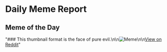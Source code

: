 # Daily Meme Report

## Meme of the Day
"### This thumbnail format is the face of pure evil.\n\n![Meme](https://i.redd.it/rs8c45033e0f1.png)\n\n[View on Reddit](https://redd.it/1kkz3ja)"
